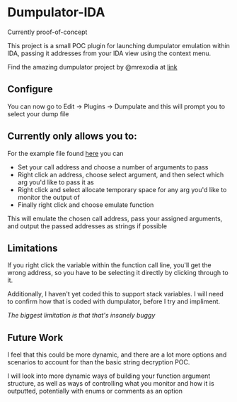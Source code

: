 # Dumpulator-IDA
Currently proof-of-concept

This project is a small POC plugin for launching dumpulator emulation within IDA, passing it addresses from your IDA view using the context menu.

Find the amazing dumpulator project by @mrexodia at [link](https://github.com/mrexodia/dumpulator)

## Configure
You can now go to Edit -> Plugins -> Dumpulate and this will prompt you to select your dump file

## Currently only allows you to:
For the example file found [here](https://github.com/mrexodia/dumpulator/releases/download/v0.0.1/StringEncryptionFun_x64.dmp) you can

- Set your call address and choose a number of arguments to pass
- Right click an address, choose select argument, and then select which arg you'd like to pass it as
- Right click and select allocate temporary space for any arg you'd like to monitor the output of
- Finally right click and choose emulate function

This will emulate the chosen call address, pass your assigned arguments, and output the passed addresses as strings if possible

## Limitations
If you right click the variable within the function call line, you'll get the wrong address, so you have to be selecting it directly by clicking through to it.

Additionally, I haven't yet coded this to support stack variables. I will need to confirm how that is coded with dumpulator, before I try and impliment.

*The biggest limitation is that that's insanely buggy*

## Future Work
I feel that this could be more dynamic, and there are a lot more options and scenarios to account for than the basic string decryption POC.

I will look into more dynamic ways of building your function argument structure, as well as ways of controlling what you monitor and how it is outputted, potentially with enums or comments as an option